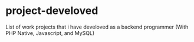 # project-develoved
List of work projects that i have develoved as a backend programmer (With PHP Native, Javascript, and MySQL)
